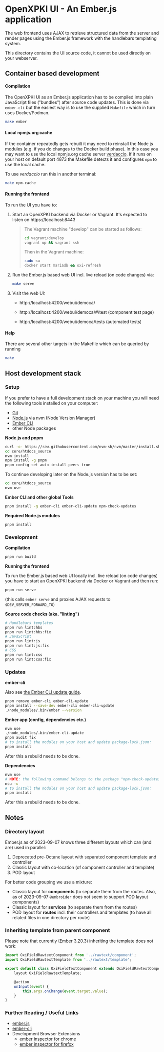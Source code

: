 # OpenXPKI UI - An Ember.js application

The web frontend uses AJAX to retrieve structured data from the server and render pages using the Ember.js framework with the handlebars templating system.

This directory contains the UI source code, it cannot be used directly on your webserver.

## Container based development

#### Compilation

The OpenXPKI UI as an Ember.js application has to be compiled into plain JavaScript files ("bundles") after source code updates. This is done via  `ember-cli` but the easiest way is to use the supplied `Makefile` which in turn uses Docker/Podman.

```bash
make ember
```

#### Local npmjs.org cache

If the container repeatedly gets rebuilt it may need to reinstall the Node.js modules (e.g. if you do changes to the Docker build phase). In this case you may want to use the local npmjs.org cache server [verdaccio](https://verdaccio.org/). If it runs on your host on default port 4873 the Makefile detects it and configures `npm` to use the local cache.

To use _verdaccio_ run this in another terminal:

```bash
make npm-cache
```

#### Running the frontend

To run the UI you have to:

1. Start an OpenXPKI backend via Docker or Vagrant. It's expected to listen on https://localhost:8443

   > The Vagrant machine "develop" can be started as follows:
   >
   > ```bash
   > cd vagrant/develop
   > vagrant up && vagrant ssh
   > ```
   >
   > Then in the Vagrant machine:
   >
   > ```bash
   > sudo su
   > docker start mariadb && oxi-refresh
   > ```

2. Run the Ember.js based web UI incl. live reload (on code changes) via:

   ```bash
   make serve
   ```

3. Visit the web UI:

   - http://localhost:4200/webui/democa/

   - http://localhost:4200/webui/democa/#/test (component test page)

   - http://localhost:4200/webui/democa/tests (automated tests)


#### Help

There are several other targets in the Makefile which can be queried by running

```bash
make
```

## Host development stack

### Setup

If you prefer to have a full development stack on your machine you will need the following tools installed on your computer:

* [Git](https://git-scm.com/)
* [Node.js](https://nodejs.org/) via nvm (Node Version Manager)
* [Ember CLI](https://cli.emberjs.com/release/)
* other Node packages

**Node.js and pnpm**

```bash
curl -o- https://raw.githubusercontent.com/nvm-sh/nvm/master/install.sh | bash
cd core/htdocs_source
nvm install
npm install -g pnpm
pnpm config set auto-install-peers true
```

To continue developing later on the Node.js version has to be set:

```bash 
cd core/htdocs_source
nvm use
```

**Ember CLI and other global Tools**

```bash
pnpm install -g ember-cli ember-cli-update npm-check-updates
```

**Required Node.js modules**

```bash
pnpm install
```

### Development

**Compilation**

```bash
pnpm run build
```

**Running the frontend**

To run the Ember.js based web UI locally incl. live reload (on code changes) you have to start an OpenXPKI backend via Docker or Vagrant and then run:

```bash
pnpm run serve
```

(this calls `ember serve` and proxies AJAX requests to `$DEV_SERVER_FORWARD_TO`)

**Source code checks (aka. "linting")**

```bash
# Handlebars templates
pnpm run lint:hbs
pnpm run lint:hbs:fix
# JavaScript
pnpm run lint:js
pnpm run lint:js:fix
# CSS
pnpm run lint:css
pnpm run lint:css:fix
```

### Updates

**ember-cli**

Also see [the Ember CLI update guide](https://cli.emberjs.com/release/basic-use/upgrading/).

```bash
pnpm remove ember-cli ember-cli-update
pnpm install --save-dev ember-cli ember-cli-update
./node_modules/.bin/ember --version
```

**Ember app (config, dependencies etc.)**

```bash
nvm use
./node_modules/.bin/ember-cli-update
pnpm audit fix
# to install the modules on your host and update package-lock.json:
pnpm install
```

After this a rebuild needs to be done.

**Dependencies**

```bash
nvm use
# NOTE: the following command belongs to the package "npm-check-updates", not "ncu"!
ncu -u
# to install the modules on your host and update package-lock.json:
pnpm install
```

After this a rebuild needs to be done.

## Notes

### Directory layout

Ember.js as of 2023-09-07 knows three different layouts which can (and are) used
in parallel:

1. Deprecated pre-Octane layout with separated component template and controller
2. Classic layout with co-location (of component controller and template)
3. POD layout

For better code grouping we use a mixture:

* Classic layout for **components** (to separate them from the routes. Also, as of 2023-09-07 `@embroider` does not seem to support POD layout components)
* Classic layout for **services** (to separate them from the routes)
* POD layout for **routes** incl. their controllers and templates (to have all related files in one directory per route)

### Inheriting template from parent component

Please note that currently (Ember 3.20.3) inheriting the template does not work:

```javascript
import OxiFieldRawtextComponent from '../rawtext/component';
import OxiFieldRawtextTemplate from '../rawtext/template';

export default class OxiFieldTextComponent extends OxiFieldRawtextComponent {
    layout OxiFieldRawtextTemplate;

    @action
    onInput(event) {
        this.args.onChange(event.target.value);
    }
}
```

### Further Reading / Useful Links

* [ember.js](https://emberjs.com/)
* [ember-cli](https://cli.emberjs.com/release/)
* Development Browser Extensions
  * [ember inspector for chrome](https://chrome.google.com/webstore/detail/ember-inspector/bmdblncegkenkacieihfhpjfppoconhi)
  * [ember inspector for firefox](https://addons.mozilla.org/en-US/firefox/addon/ember-inspector/)
